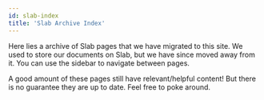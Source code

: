 ```yaml
---
id: slab-index
title: 'Slab Archive Index'
---
```


Here lies a archive of Slab pages that we have migrated to this site. We used to
store our documents on Slab, but we have since moved away from it. You can use
the sidebar to navigate between pages.

A good amount of these pages still have relevant/helpful content! But there is
no guarantee they are up to date. Feel free to poke around.
